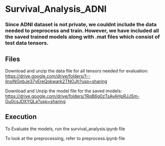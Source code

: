 # Survival_Analysis_ADNI
### Since ADNI dataset is not private, we couldnt include the data needed to preprocess and train. However, we have included all the saved trained models along with .mat files which consist of test data tensors. 

## Files
Download and unzip the data file for all tensors needed for evaluation: https://drive.google.com/drive/folders/1--ilnslNGnbJe37yEreQokwark2TNOJh?usp=sharing

Download and Unzip the model file for the saved models: https://drive.google.com/drive/folders/1RqB6g0zTsAyAHpRJJSm-Gu0csJDXYQLa?usp=sharing

## Execution
To Evaluate the models, run the survival_analysis.ipynb file

To look at the preprocessing, refer to preprocess.ipynb file
